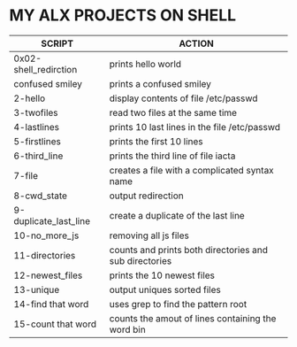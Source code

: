#	MY ALX PROJECTS ON SHELL	#

| SCRIPT | ACTION |
| ------ | ------- |
| 0x02-shell_redirction | prints hello world |
| confused smiley | prints a confused smiley |
| 2-hello | display contents of file /etc/passwd |
| 3-twofiles | read two files at the same time|
| 4-lastlines | prints 10 last lines in the file /etc/passwd |
| 5-firstlines | prints the first 10 lines |
| 6-third_line | prints the third line of file iacta |
| 7-file | creates a file with a complicated syntax name |
| 8-cwd_state | output redirection |
| 9-duplicate_last_line | create a duplicate of the last line |
| 10-no_more_js | removing all js files |
| 11-directories | counts and prints both directories and sub directories |
| 12-newest_files | prints the 10 newest files |
| 13-unique | output uniques sorted files |
| 14-find that word | uses grep to find the pattern root |
| 15-count that word | counts the amout of lines containing the word bin |
